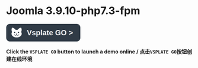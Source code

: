 # Joomla 3.9.10-php7.3-fpm

<a href="https://www.vsplate.com/?docker-compose=https://github.com/vsplate/dcenvs/joomla/3.9.10-php7.3-fpm"><img alt="VSPLATE GO" src="https://raw.githubusercontent.com/vsplate/images/master/vsgo_btn.png" width="200px"></a>

**Click the `VSPLATE GO` button to launch a demo online / 点击`VSPLATE GO`按钮创建在线环境**